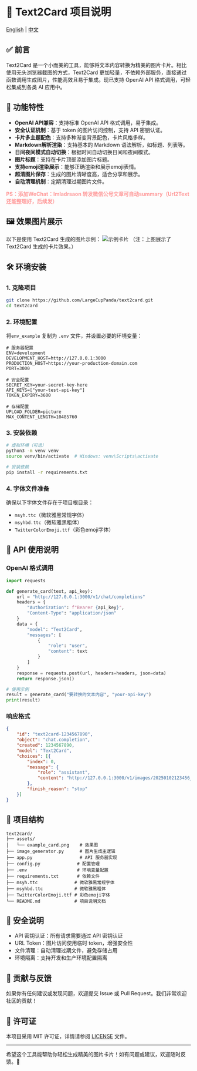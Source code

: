 # 📝 Text2Card 项目说明

[English](./README_EN.md) | [中文](./README.md)


## ✅ 前言
Text2Card 是一个小而美的工具，能够将文本内容转换为精美的图片卡片。相比使用无头浏览器截图的方式，Text2Card 更加轻量，不依赖外部服务，直接通过函数调用生成图片，性能高效且易于集成。现已支持 OpenAI API 格式调用，可轻松集成到各类 AI 应用中。

## 🚀 功能特性
- **OpenAI API兼容**：支持标准 OpenAI API 格式调用，易于集成。
- **安全认证机制**：基于 token 的图片访问控制，支持 API 密钥认证。
- **卡片多主题配色**：支持多种渐变背景配色，卡片风格多样。
- **Markdown解析渲染**：支持基本的 Markdown 语法解析，如标题、列表等。
- **日间夜间模式自动切换**：根据时间自动切换日间和夜间模式。
- **图片标题**：支持在卡片顶部添加图片标题。
- **支持emoji渲染展示**：能够正确渲染和展示emoji表情。
- **超清图片保存**：生成的图片清晰度高，适合分享和展示。
- **自动清理机制**：定期清理过期图片文件。

**<span style="color:#FF9999;">PS：添加WeChat：Imladrsaon 转发微信公号文章可自动summary（Url2Text还能整理好，后续发）</span>**

## 🖼️ 效果图片展示
以下是使用 Text2Card 生成的图片示例：
![示例卡片](./assets/example_card.png)
（注：上图展示了 Text2Card 生成的卡片效果。）

## 🛠️ 环境安装

### 1. 克隆项目
```bash
git clone https://github.com/LargeCupPanda/text2card.git
cd text2card
```

### 2. 环境配置
将`env_example` 复制为 `.env` 文件，并设置必要的环境变量：
```plaintext
# 服务器配置
ENV=development
DEVELOPMENT_HOST=http://127.0.0.1:3000
PRODUCTION_HOST=https://your-production-domain.com
PORT=3000

# 安全配置
SECRET_KEY=your-secret-key-here
API_KEYS=["your-test-api-key"]
TOKEN_EXPIRY=3600

# 存储配置
UPLOAD_FOLDER=picture
MAX_CONTENT_LENGTH=10485760
```

### 3. 安装依赖
```bash
# 虚拟环境（可选）
python3 -m venv venv
source venv/bin/activate  # Windows: venv\Scripts\activate

# 安装依赖
pip install -r requirements.txt
```

### 4. 字体文件准备
确保以下字体文件存在于项目根目录：
- `msyh.ttc`（微软雅黑常规字体）
- `msyhbd.ttc`（微软雅黑粗体）
- `TwitterColorEmoji.ttf`（彩色emoji字体）

## 📡 API 使用说明

### OpenAI 格式调用
```python
import requests

def generate_card(text, api_key):
    url = "http://127.0.0.1:3000/v1/chat/completions"
    headers = {
        "Authorization": f"Bearer {api_key}",
        "Content-Type": "application/json"
    }
    data = {
        "model": "Text2Card",
        "messages": [
            {
                "role": "user",
                "content": text
            }
        ]
    }
    response = requests.post(url, headers=headers, json=data)
    return response.json()

# 使用示例
result = generate_card("要转换的文本内容", "your-api-key")
print(result)
```

### 响应格式
```json
{
    "id": "text2card-1234567890",
    "object": "chat.completion",
    "created": 1234567890,
    "model": "Text2Card",
    "choices": [{
        "index": 0,
        "message": {
            "role": "assistant",
            "content": "http://127.0.0.1:3000/v1/images/20250102123456_abcdef.png"
        },
        "finish_reason": "stop"
    }]
}
```

## 📂 项目结构
```
text2card/
├── assets/
│   └── example_card.png    # 效果图
├── image_generator.py      # 图片生成主逻辑
├── app.py                  # API 服务器实现
├── config.py              # 配置管理
├── .env                   # 环境变量配置
├── requirements.txt       # 依赖文件
├── msyh.ttc              # 微软雅黑常规字体
├── msyhbd.ttc            # 微软雅黑粗体
├── TwitterColorEmoji.ttf # 彩色emoji字体
└── README.md             # 项目说明文档
```

## 🔐 安全说明
- API 密钥认证：所有请求需要通过 API 密钥认证
- URL Token：图片访问使用临时 token，增强安全性
- 文件清理：自动清理过期文件，避免存储占用
- 环境隔离：支持开发和生产环境配置隔离

## 🤝 贡献与反馈
如果你有任何建议或发现问题，欢迎提交 Issue 或 Pull Request。我们非常欢迎社区的贡献！

## 📄 许可证
本项目采用 MIT 许可证，详情请参阅 [LICENSE](LICENSE) 文件。

---
希望这个工具能帮助你轻松生成精美的图片卡片！如有问题或建议，欢迎随时反馈。🎉

